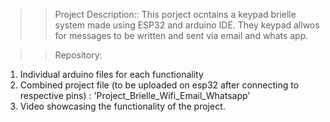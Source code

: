 >> Project Description::
   This porject ocntains a keypad brielle system made using ESP32 and arduino IDE. They keypad allwos for messages to be written and sent via email and whats app.

>>Repository:
  1. Individual arduino files for each functionality
  2. Combined project file (to be uploaded on esp32 after connecting to respective pins) : 'Project_Brielle_Wifi_Email_Whatsapp'
  3. Video showcasing the functionality of the project.
